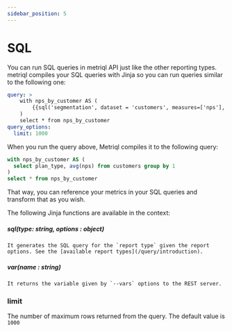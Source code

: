 ```yaml
---
sidebar_position: 5
---
```


# SQL

You can run SQL queries in metriql API just like the other reporting types. metriql compiles your SQL queries with Jinja so you can run queries similar to the following one:

```yml
query: >
    with nps_by_customer AS (
        {{sql('segmentation', dataset = 'customers', measures=['nps'], dimensions=['plan_type'], )}}
    )
    select * from nps_by_customer
query_options:
  limit: 1000
```


When you run the query above, Metriql compiles it to the following query:

```sql
with nps_by_customer AS (
  select plan_type, avg(nps) from customers group by 1
)
select * from nps_by_customer
```

That way, you can reference your metrics in your SQL queries and transform that as you wish. 

The following Jinja functions are available in the context:

##### sql(type: string, options : object)
```
It generates the SQL query for the `report type` given the report options. See the [available report types](/query/introduction).

```

##### var(name : string)
```
It returns the variable given by `--vars` options to the REST server.
```

### limit

The number of maximum rows returned from the query. The default value is `1000`